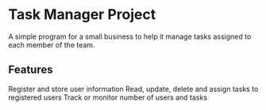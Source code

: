 
# Task Manager Project

A simple program for a small business to help it manage tasks assigned to each member of the team.

## Features
Register and store user information
Read, update, delete and assign tasks to registered users
Track or monitor number of users and tasks
